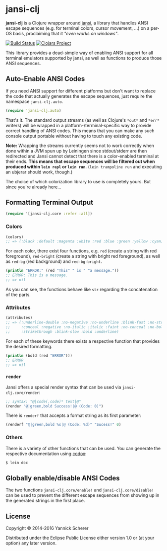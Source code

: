 # jansi-clj

__jansi-clj__ is a Clojure wrapper around [jansi](https://github.com/fusesource/jansi), a
library that handles ANSI escape sequences (e.g. for terminal colors, cursor movement, ...)
on a per-OS basis, proclaiming that it _"even works on windows"_.

[![Build Status](https://travis-ci.org/xsc/jansi-clj.svg?branch=master)](https://travis-ci.org/xsc/jansi-clj)
[![Clojars Project](https://img.shields.io/clojars/v/jansi-clj.svg)](https://clojars.org/jansi-clj)

This library provides a dead-simple way of enabling ANSI support for all terminal emulators supported by
jansi, as well as functions to produce those ANSI sequences.

## Auto-Enable ANSI Codes

If you need ANSI support for different platforms but don't want to replace the code that actually generates
the escape sequences, just require the namespace `jansi-clj.auto`.

```clojure
(require 'jansi-clj.auto)
```

That's it. The standard output streams (as well as Clojure's `*out*` and `*err*` writers) will be wrapped
in a platform-/terminal-specific way to provide correct handling of ANSI codes. This means that you can
make any such console output portable without having to touch any existing code.

__Note:__ Wrapping the streams currently seems not to work correctly when done within a JVM spun up by Leiningen
since stdout/stderr are then redirected and Jansi cannot detect that there is a color-enabled terminal at their
ends. __This means that escape sequences will be filtered out when produced within `lein repl` or `lein run`.__
(`lein trampoline run` and executing an ubjerar should work, though.)

The choice of which colorization library to use is completely yours. But since you're already here...

## Formatting Terminal Output

```clojure
(require '[jansi-clj.core :refer :all])
```

### Colors

```clojure
(colors)
;; => (:black :default :magenta :white :red :blue :green :yellow :cyan)
```

For each color, there exist four functions, e.g. `red` (create a string with red foreground), `red-bright`
(create a string with bright red foreground), as well as `red-bg` (red background) and `red-bg-bright`.

```clojure
(println "ERROR:" (red "This" " is " "a message."))
;; ERROR: This is a message.
;; => nil
```

As you can see, the functions behave like `str` regarding the concatenation of the parts.

### Attributes

```clojure
(attributes)
;; => (:underline-double :no-negative :no-underline :blink-fast :no-strikethrough
;;     :conceal :negative :no-italic :italic :faint :no-conceal :no-bold :no-blink
;;     :strikethrough :blink-slow :bold :underline)
```

For each of these keywords there exists a respective function that provides the desired formatting.

```clojure
(println (bold (red "ERROR")))
;; ERROR
;; => nil
```

### `render`

Jansi offers a special render syntax that can be used via `jansi-clj.core/render`:

```clojure
;; syntax: "@|code(,code)* text|@"
(render "@|green,bold Success!|@ (Code: 0)")
```

There is `renderf` that accepts a format string as its first parameter:

```clojure
(renderf "@|green,bold %s|@ (Code: %d)" "Sucess!" 0)
```

### Others

There is a variety of other functions that can be used. You can generate the respective documentation
using [codox](https://github.com/weavejester/codox):

```bash
$ lein doc
```

## Globally enable/disable ANSI Codes

The two functions `jansi-clj.core/enable!` and `jansi-clj.core/disable!` can be used to prevent the
different escape sequences from showing up in the generated strings in the first place.

## License

Copyright &copy; 2014-2016 Yannick Scherer

Distributed under the Eclipse Public License either version 1.0 or (at
your option) any later version.
